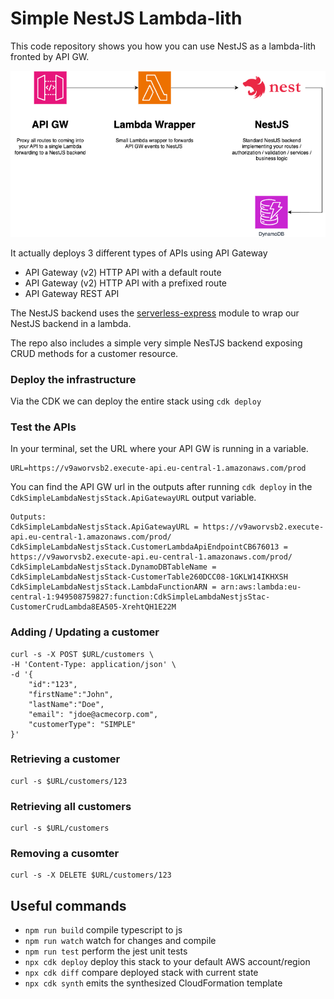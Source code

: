 # Simple NestJS Lambda-lith

This code repository shows you how you can use NestJS as a lambda-lith fronted by API GW.

![](./docs/api-gw-lambda-nestjs.png)

It actually deploys 3 different types of APIs using API Gateway

- API Gateway (v2) HTTP API with a default route
- API Gateway (v2) HTTP API with a prefixed route
- API Gateway REST API

The NestJS backend uses the [serverless-express](https://www.npmjs.com/package/@vendia/serverless-express) module to wrap our NestJS backend in a lambda.

The repo also includes a simple very simple NesTJS backend exposing CRUD methods for a customer resource.


### Deploy the infrastructure

Via the CDK we can deploy the entire stack using `cdk deploy`

### Test the APIs

In your terminal, set the URL where your API GW is running in a variable.

```
URL=https://v9aworvsb2.execute-api.eu-central-1.amazonaws.com/prod
```

You can find the API GW url in the outputs after running `cdk deploy` in the `CdkSimpleLambdaNestjsStack.ApiGatewayURL` output variable.

```
Outputs:
CdkSimpleLambdaNestjsStack.ApiGatewayURL = https://v9aworvsb2.execute-api.eu-central-1.amazonaws.com/prod/
CdkSimpleLambdaNestjsStack.CustomerLambdaApiEndpointCB676013 = https://v9aworvsb2.execute-api.eu-central-1.amazonaws.com/prod/
CdkSimpleLambdaNestjsStack.DynamoDBTableName = CdkSimpleLambdaNestjsStack-CustomerTable260DCC08-1GKLW14IKHXSH
CdkSimpleLambdaNestjsStack.LambdaFunctionARN = arn:aws:lambda:eu-central-1:949508759827:function:CdkSimpleLambdaNestjsStac-CustomerCrudLambda8EA505-XrehtQH1E22M
```

### Adding / Updating a customer

```
curl -s -X POST $URL/customers \
-H 'Content-Type: application/json' \
-d '{
    "id":"123",
    "firstName":"John",
    "lastName":"Doe",
    "email": "jdoe@acmecorp.com",
    "customerType": "SIMPLE"
}'
```

### Retrieving a customer

```
curl -s $URL/customers/123
```

### Retrieving all customers

```
curl -s $URL/customers
```

### Removing a cusomter

```
curl -s -X DELETE $URL/customers/123
```

## Useful commands

* `npm run build`   compile typescript to js
* `npm run watch`   watch for changes and compile
* `npm run test`    perform the jest unit tests
* `npx cdk deploy`  deploy this stack to your default AWS account/region
* `npx cdk diff`    compare deployed stack with current state
* `npx cdk synth`   emits the synthesized CloudFormation template